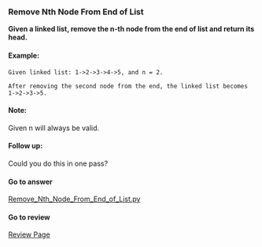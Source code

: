 ### Remove Nth Node From End of List

**Given a linked list, remove the n-th node from the end of list and return its head.**

#### Example:

```
Given linked list: 1->2->3->4->5, and n = 2.

After removing the second node from the end, the linked list becomes 1->2->3->5.
```

#### Note:

Given n will always be valid.

#### Follow up:

Could you do this in one pass?

####  Go to answer

[Remove_Nth_Node_From_End_of_List.py](https://github.com/Kelv1nYu/LeetCode_Practices/blob/master/Code/Remove_Nth_Node_From_End_of_List.py)

#### Go to review

[Review Page](https://github.com/Kelv1nYu/LeetCode_Practices/blob/master/Review/Remove_Nth_Node_From_End_of_List.md)